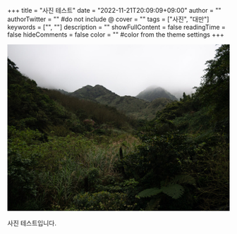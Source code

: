 +++
title = "사진 테스트"
date = "2022-11-21T20:09:09+09:00"
author = ""
authorTwitter = "" #do not include @
cover = ""
tags = ["사진", "대만"]
keywords = ["", ""]
description = ""
showFullContent = false
readingTime = false
hideComments = false
color = "" #color from the theme settings
+++

![첫 사진 테스트](a.jpg)

사진 테스트입니다.
